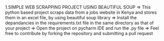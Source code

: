 1.SIMPLE WEB SCRAPPING PROJECT USING BEAUTIFUL SOUP
=> This python based project scraps data from a jobs website in Kenya and stores them in an excel file, by using beautiful soup library
=> Install the depandancies in the requirements.txt file in the same directory as that of your project
=> Open the project on pycharm IDE and run the .py file
=> Feel free to contribute by forking the repository and submitting a pull request
